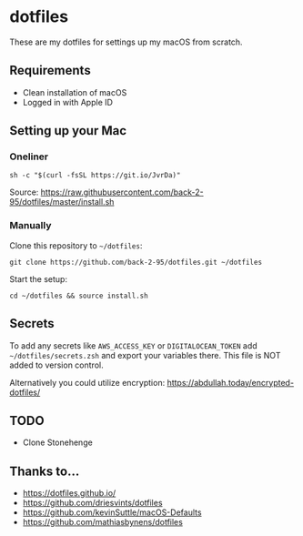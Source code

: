 # dotfiles

These are my dotfiles for settings up my macOS from scratch.

## Requirements

- Clean installation of macOS
- Logged in with Apple ID

## Setting up your Mac

### Oneliner

```console
sh -c "$(curl -fsSL https://git.io/JvrDa)"
```

Source: https://raw.githubusercontent.com/back-2-95/dotfiles/master/install.sh

### Manually

Clone this repository to `~/dotfiles`:

```console
git clone https://github.com/back-2-95/dotfiles.git ~/dotfiles
```

Start the setup:

```console
cd ~/dotfiles && source install.sh
```

## Secrets

To add any secrets like `AWS_ACCESS_KEY` or `DIGITALOCEAN_TOKEN` add `~/dotfiles/secrets.zsh` and export your
variables there. This file is NOT added to version control.

Alternatively you could utilize encryption: https://abdullah.today/encrypted-dotfiles/

## TODO

- Clone Stonehenge

## Thanks to...

- https://dotfiles.github.io/
- https://github.com/driesvints/dotfiles
- https://github.com/kevinSuttle/macOS-Defaults
- https://github.com/mathiasbynens/dotfiles
